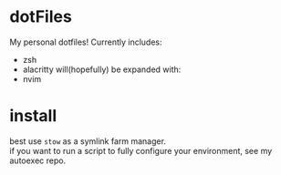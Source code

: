 # dotFiles
My personal dotfiles!
Currently includes:
- zsh
- alacritty
will(hopefully) be expanded with:
- nvim
# install
best use ``stow`` as a symlink farm manager. <br/>
if you want to run a script to fully configure your environment, see my autoexec repo.
